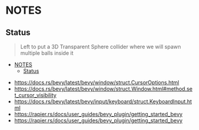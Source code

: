 # NOTES

## Status
>
> Left to put a 3D Transparent Sphere collider where we will spawn multiple balls inside it

<!--toc:start-->
- [NOTES](#notes)
  - [Status](#status)
<!--toc:end-->

- <https://docs.rs/bevy/latest/bevy/window/struct.CursorOptions.html>
- <https://docs.rs/bevy/latest/bevy/window/struct.Window.html#method.set_cursor_visibility>
- <https://docs.rs/bevy/latest/bevy/input/keyboard/struct.KeyboardInput.html>
- <https://rapier.rs/docs/user_guides/bevy_plugin/getting_started_bevy>
- <https://rapier.rs/docs/user_guides/bevy_plugin/getting_started_bevy>
